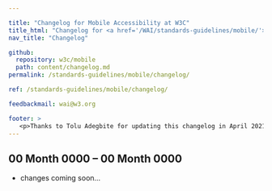 ```yaml
---

title: "Changelog for Mobile Accessibility at W3C"
title_html: "Changelog for <a href='/WAI/standards-guidelines/mobile/'>Mobile Accessibility at W3C</a>"
nav_title: "Changelog"

github:
  repository: w3c/mobile
  path: content/changelog.md
permalink: /standards-guidelines/mobile/changelog/

ref: /standards-guidelines/mobile/changelog/

feedbackmail: wai@w3.org

footer: >
   <p>Thanks to Tolu Adegbite for updating this changelog in April 2021.</p>
---
```


## 00 Month 0000 – 00 Month 0000

* changes coming soon…
